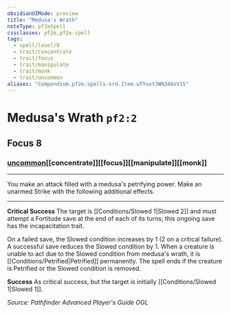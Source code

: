 ```yaml
---
obsidianUIMode: preview
title: "Medusa's Wrath"
noteType: pf2eSpell
cssclasses: pf2e,pf2e-spell
tags:
  - spell/level/8
  - trait/concentrate
  - trait/focus
  - trait/manipulate
  - trait/monk
  - trait/uncommon
aliases: "Compendium.pf2e.spells-srd.Item.wTYxxYJWN348oV15" 
---
```

# Medusa's Wrath  `pf2:2`  
## Focus 8
### [uncommon](uncommon "Uncommon Rarity Trait")[[concentrate]][[focus]][[manipulate]][[monk]]

* * * 
You make an attack filled with a medusa's petrifying power. Make an unarmed Strike with the following additional effects.

* * *

**Critical Success** The target is [[Conditions/Slowed 1|Slowed 2]] and must attempt a Fortitude save at the end of each of its turns; this ongoing save has the incapacitation trait.

On a failed save, the Slowed condition increases by 1 (2 on a critical failure). A successful save reduces the Slowed condition by 1. When a creature is unable to act due to the Slowed condition from medusa's wrath, it is [[Conditions/Petrified|Petrified]] permanently. The spell ends if the creature is Petrified or the Slowed condition is removed.

**Success** As critical success, but the target is initially [[Conditions/Slowed 1|Slowed 1]].

*Source: Pathfinder Advanced Player's Guide*
*OGL*